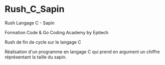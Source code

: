 # Rush_C_Sapin
Rush Langage C - Sapin

Formation Code & Go
Coding Academy by Epitech


Rush de fin de cycle sur le langage C


Réalisation d'un programme en langage C qui prend en argument un chiffre réprésentant la taille du sapin.
